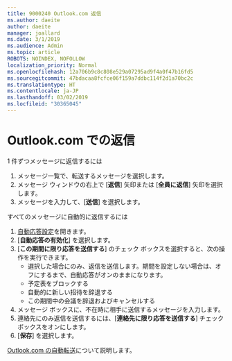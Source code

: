 ```yaml
---
title: 9000240 Outlook.com 返信
ms.author: daeite
author: daeite
manager: joallard
ms.date: 3/1/2019
ms.audience: Admin
ms.topic: article
ROBOTS: NOINDEX, NOFOLLOW
localization_priority: Normal
ms.openlocfilehash: 12a706b9c8c808e529a07295ad9f4a0f47b16fd5
ms.sourcegitcommit: 47bdacaa8fcfce06f159a7ddbc114f2d1a70bc2c
ms.translationtype: HT
ms.contentlocale: ja-JP
ms.lasthandoff: 03/02/2019
ms.locfileid: "30365045"
---
```

# <a name="replying-in-outlookcom"></a>Outlook.com での返信

1 件ずつメッセージに返信するには

1. メッセージ一覧で、転送するメッセージを選択します。
2. メッセージ ウィンドウの右上で [**返信**] 矢印または [**全員に返信**] 矢印を選択します。
3. メッセージを入力して、[**送信**] を選択します。

すべてのメッセージに自動的に返信するには

1. [自動応答設定](https://outlook.live.com/mail/options/mail/automaticReplies/automaticRepliesOption)を開きます。
2. [**自動応答の有効化**] を選択します。
3. [**この期間に限り応答を送信する**] のチェック ボックスを選択すると、次の操作を実行できます。
    - 選択した場合にのみ、返信を送信します。期間を設定しない場合は、オフにするまで、自動応答がオンのままになります。
    - 予定表をブロックする
    - 自動的に新しい招待を辞退する
    - この期間中の会議を辞退およびキャンセルする
4. メッセージ ボックスに、不在時に相手に送信するメッセージを入力します。
5. 連絡先にのみ返信を送信するには、[**連絡先に限り応答を送信する**] チェック ボックスをオンにします。
6. [**保存**] を選択します。

[Outlook.com の自動転送](https://support.office.com/article/14614626-9855-48dc-a986-dec81d07b1a0)について説明します。